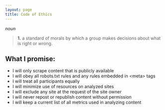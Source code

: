 ```yaml
---
layout: page
title: Code of Ethics
---
```


*noun*
> **1.** a standard of morals by which a group makes decisions about what is right or wrong.

## What I promise:

* I will only scrape content that is publicly available
* I will obey all robots.txt rules and any rules embedded in \<meta\> tags
* I will treat all participants equally
* I will minimize use of resources on analyzed sites
* I will exclude any site at the request of the site owner
* I will never repost or republish content without permission
* I will keep a current list of all metrics used in analyzing content
